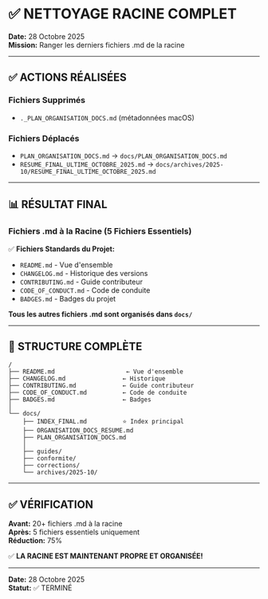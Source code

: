 # ✅ NETTOYAGE RACINE COMPLET

**Date:** 28 Octobre 2025  
**Mission:** Ranger les derniers fichiers .md de la racine

---

## ✅ ACTIONS RÉALISÉES

### Fichiers Supprimés
- `._PLAN_ORGANISATION_DOCS.md` (métadonnées macOS)

### Fichiers Déplacés
- `PLAN_ORGANISATION_DOCS.md` → `docs/PLAN_ORGANISATION_DOCS.md`
- `RESUME_FINAL_ULTIME_OCTOBRE_2025.md` → `docs/archives/2025-10/RESUME_FINAL_ULTIME_OCTOBRE_2025.md`

---

## 📊 RÉSULTAT FINAL

### Fichiers .md à la Racine (5 Fichiers Essentiels)

✅ **Fichiers Standards du Projet:**
- `README.md` - Vue d'ensemble
- `CHANGELOG.md` - Historique des versions
- `CONTRIBUTING.md` - Guide contributeur
- `CODE_OF_CONDUCT.md` - Code de conduite
- `BADGES.md` - Badges du projet

**Tous les autres fichiers .md sont organisés dans `docs/`**

---

## 📂 STRUCTURE COMPLÈTE

```
/
├── README.md                    ← Vue d'ensemble
├── CHANGELOG.md                ← Historique
├── CONTRIBUTING.md             ← Guide contributeur
├── CODE_OF_CONDUCT.md          ← Code de conduite
├── BADGES.md                   ← Badges
│
└── docs/
    ├── INDEX_FINAL.md          ⭐ Index principal
    ├── ORGANISATION_DOCS_RESUME.md
    ├── PLAN_ORGANISATION_DOCS.md
    │
    ├── guides/
    ├── conformite/
    ├── corrections/
    └── archives/2025-10/
```

---

## ✅ VÉRIFICATION

**Avant:** 20+ fichiers .md à la racine  
**Après:** 5 fichiers essentiels uniquement  
**Réduction:** 75%

✅ **LA RACINE EST MAINTENANT PROPRE ET ORGANISÉE!**

---

**Date:** 28 Octobre 2025  
**Statut:** ✅ TERMINÉ


